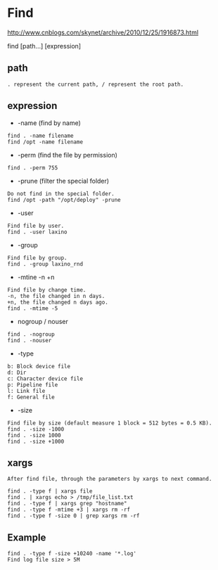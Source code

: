 # Find

http://www.cnblogs.com/skynet/archive/2010/12/25/1916873.html

find [path...] [expression]

## path

```
. represent the current path, / represent the root path.
```

## expression

- -name (find by name)

```
find . -name filename
find /opt -name filename
```

- -perm (find the file by permission)

```
find . -perm 755
```

- -prune (filter the special folder)

```
Do not find in the special folder.
find /opt -path "/opt/deploy" -prune
```

- -user

```
Find file by user.
find . -user laxino
```

- -group

```
Find file by group.
find . -group laxino_rnd
```

- -mtine -n +n

```
Find file by change time.
-n, the file changed in n days.
+n, the file changed n days ago.
find . -mtime -5
```

- nogroup / nouser

```
find . -nogroup
find . -nouser
```

- -type

```
b: Block device file
d: Dir
c: Character device file
p: Pipeline file
l: Link file
f: General file
```

- -size

```
Find file by size (default measure 1 block = 512 bytes = 0.5 KB).
find . -size -1000
find . -size 1000
find . -size +1000
```

## xargs

```
After find file, through the parameters by xargs to next command.

find . -type f | xargs file
find . | xargs echo > /tmp/file_list.txt
find . -type f | xargs grep "hostname"
find . -type f -mtime +3 | xargs rm -rf
find . -type f -size 0 | grep xargs rm -rf
```

## Example

```
find . -type f -size +10240 -name '*.log'
Find log file size > 5M
```

